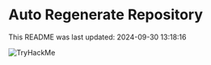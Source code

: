 # Auto Regenerate Repository

This README was last updated: 2024-09-30 13:18:16

 ![TryHackMe](https://tryhackme.com/badge/533634)